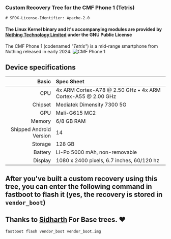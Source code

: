### Custom Recovery Tree for the CMF Phone 1 (Tetris)

```
# SPDX-License-Identifier: Apache-2.0
```

#### The Linux Kernel binary and it's accompanying modules are provided by [Nothing Technology Limited](https://github.com/NothingOSS) under the GNU Public License



The CMF Phone 1 (codenamed _"Tetris"_) is a mid-range smartphone from Nothing released in early 2024.
![CMF Phone 1](https://in.cmf.tech/cdn/shop/files/Engineering_aesthetics_1600x.png?v=1720164742)

## Device specifications

Basic   | Spec Sheet
-------:|:-------------------------
CPU     | 4x ARM Cortex-A78 @ 2.50 GHz • 4x ARM Cortex-A55 @ 2.00 GHz
Chipset | Mediatek Dimensity 7300 5G
GPU     | Mali-G615 MC2
Memory  | 6/8 GB RAM
Shipped Android Version | 14
Storage | 128 GB
Battery | Li-Po 5000 mAh, non-removable
Display | 1080 x 2400 pixels, 6.7 inches, 60/120 hz

## After you've built a custom recovery using this tree, you can enter the following command in fastboot to flash it (yes, the recovery is stored in `vendor_boot`)

## Thanks to [Sidharth](https://github.com/sidharthify) For Base trees. ❤️


```
fastboot flash vendor_boot vendor_boot.img
```
